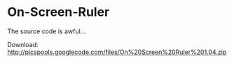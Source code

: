 On-Screen-Ruler
===============

The source code is awful...

Download:
http://picspools.googlecode.com/files/On%20Screen%20Ruler%201.04.zip